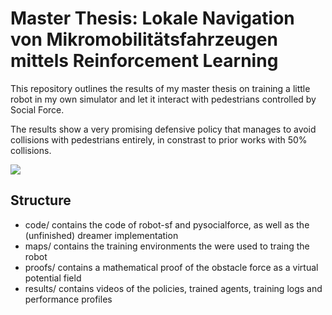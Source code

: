 
# Master Thesis: Lokale Navigation von Mikromobilitätsfahrzeugen mittels Reinforcement Learning

This repository outlines the results of my master thesis on training a little robot
in my own simulator and let it interact with pedestrians controlled by Social Force.

The results show a very promising defensive policy that manages to avoid collisions
with pedestrians entirely, in constrast to prior works with 50% collisions.

![](./results/videos/jetpack.gif)

## Structure

- code/ contains the code of robot-sf and pysocialforce, as well as the (unfinished) dreamer implementation
- maps/ contains the training environments the were used to traing the robot
- proofs/ contains a mathematical proof of the obstacle force as a virtual potential field
- results/ contains videos of the policies, trained agents, training logs and performance profiles
